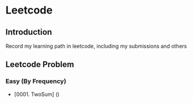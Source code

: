# Leetcode

## Introduction 

Record my learning path in leetcode, including my submissions and others

## Leetcode Problem

### Easy (By Frequency)
- [0001. TwoSum] ()

